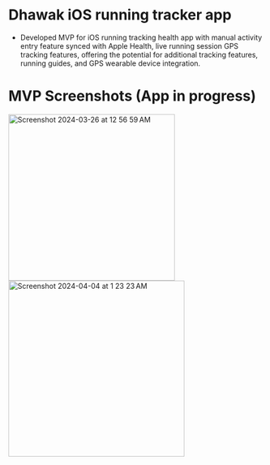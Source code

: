 # Dhawak iOS running tracker app
- Developed MVP for iOS running tracking health app with manual activity entry feature synced with Apple
Health, live running session GPS tracking features, offering the potential for additional tracking features, running guides, and GPS wearable device integration.

# MVP Screenshots (App in progress)
<img width="328" alt="Screenshot 2024-03-26 at 12 56 59 AM" src="https://github.com/rojinpra7/Treadmill_Workout_Tracker/assets/89182903/0b3f0477-ffe2-4596-9e47-6d84389a994c">
<img width="347" alt="Screenshot 2024-04-04 at 1 23 23 AM" src="https://github.com/rojinpra7/Treadmill_Workout_Tracker/assets/89182903/45c48a71-2347-419b-a7d6-6c68d9a084af">


